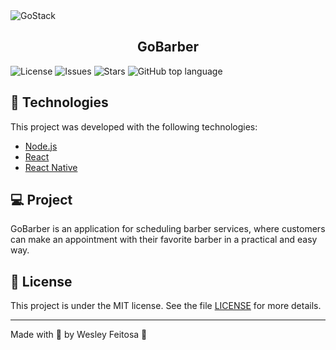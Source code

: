 <img alt="GoStack" src="https://storage.googleapis.com/golden-wind/bootcamp-gostack/header-desafios.png" />

<h2 align="center">
  GoBarber
</h2>

<p align="center">

  ![License](https://img.shields.io/github/license/wesleyfeitosa/gostack-gobarber?style=flat-square)
  ![Issues](https://img.shields.io/github/issues/wesleyfeitosa/gostack-gobarber?style=flat-square)
  ![Stars](https://img.shields.io/github/stars/wesleyfeitosa/gostack-gobarber?style=flat-square)
  ![GitHub top language](https://img.shields.io/github/languages/top/wesleyfeitosa/gostack-gobarber?style=flat-square)

</p>

## :rocket: Technologies

This project was developed with the following technologies:

- [Node.js](https://nodejs.org/en/)
- [React](https://reactjs.org)
- [React Native](https://facebook.github.io/react-native/)

## 💻 Project

GoBarber is an application for scheduling barber services, where customers can make an appointment with their favorite barber in a practical and easy way.

## :memo: License

This project is under the MIT license. See the file [LICENSE](LICENSE) for more details.

---

Made with 💜 by Wesley Feitosa :wave: 